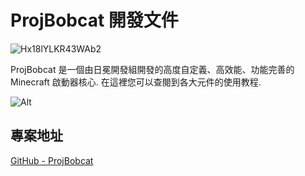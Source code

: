 # ProjBobcat 開發文件

![Hx18lYLKR43WAb2](https://user-images.githubusercontent.com/25716486/172503112-95515b07-52ee-4d1e-868e-b87137c6034e.png)

ProjBobcat 是一個由日冕開發組開發的高度自定義、高效能、功能完善的 Minecraft 啟動器核心. 在這裡您可以查閱到各大元件的使用教程. 

![Alt](https://repobeats.axiom.co/api/embed/d8d56d4c2023d90ea067d5b3ca83ed5da4979289.svg "Repobeats analytics image")

## 專案地址

[GitHub - ProjBobcat](https://github.com/Corona-Studio/ProjBobcat)

